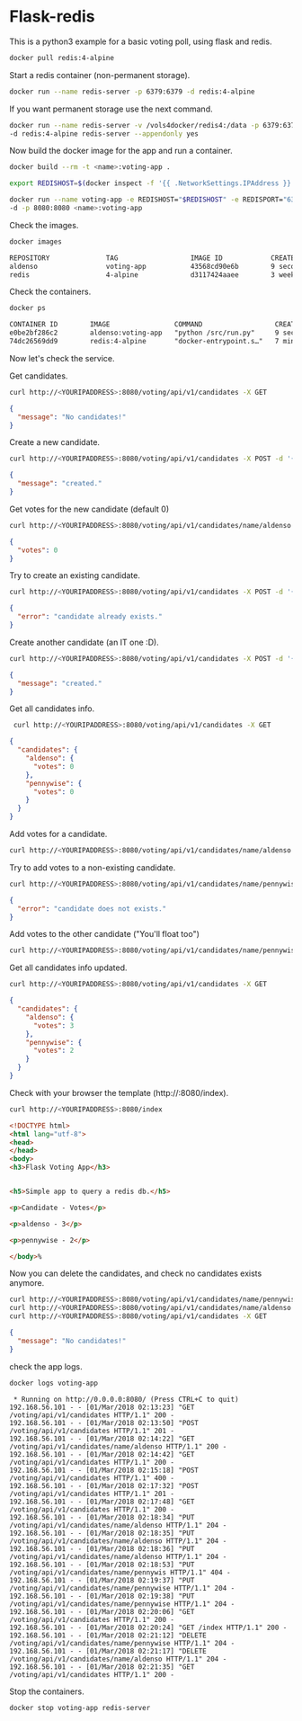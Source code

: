 # Flask-redis

This is a python3 example for a basic voting poll, using flask and redis.

```sh
docker pull redis:4-alpine
```

Start a redis container (non-permanent storage).

```sh
docker run --name redis-server -p 6379:6379 -d redis:4-alpine
```

If you want permanent storage use the next command.

```sh
docker run --name redis-server -v /vols4docker/redis4:/data -p 6379:6379 \
-d redis:4-alpine redis-server --appendonly yes
```

Now build the docker image for the app and run a container.

```sh
docker build --rm -t <name>:voting-app .
```

```sh
export REDISHOST=$(docker inspect -f '{{ .NetworkSettings.IPAddress }}' redis-server)
```

```sh
docker run --name voting-app -e REDISHOST="$REDISHOST" -e REDISPORT="6379" \
-d -p 8080:8080 <name>:voting-app
```

Check the images.

```sh
docker images
```

```txt
REPOSITORY              TAG                  IMAGE ID            CREATED             SIZE
aldenso                 voting-app           43568cd90e6b        9 seconds ago       114MB
redis                   4-alpine             d3117424aaee        3 weeks ago         27.1MB
```

Check the containers.

```sh
docker ps
```

```txt
CONTAINER ID        IMAGE                COMMAND                  CREATED             STATUS              PORTS                    NAMES
e0be2bf286c2        aldenso:voting-app   "python /src/run.py"     9 seconds ago       Up 2 seconds        0.0.0.0:8080->8080/tcp   voting-app
74dc26569dd9        redis:4-alpine       "docker-entrypoint.s…"   7 minutes ago       Up 6 minutes        0.0.0.0:6379->6379/tcp   redis-server
```

Now let's check the service.

Get candidates.

```sh
curl http://<YOURIPADDRESS>:8080/voting/api/v1/candidates -X GET
```

```json
{
  "message": "No candidates!"
}
```

Create a new candidate.

```sh
curl http://<YOURIPADDRESS>:8080/voting/api/v1/candidates -X POST -d '{"name": "aldenso"}' -H "Content-Type: application/json"
```

```json
{
  "message": "created."
}
```

Get votes for the new candidate (default 0)

```sh
curl http://<YOURIPADDRESS>:8080/voting/api/v1/candidates/name/aldenso -X GET
```

```json
{
  "votes": 0
}
```

Try to create an existing candidate.

```sh
curl http://<YOURIPADDRESS>:8080/voting/api/v1/candidates -X POST -d '{"name": "aldenso"}' -H "Content-Type: application/json"
```

```json
{
  "error": "candidate already exists."
}
```

Create another candidate (an IT one :D).

```sh
curl http://<YOURIPADDRESS>:8080/voting/api/v1/candidates -X POST -d '{"name": "pennywise"}' -H "Content-Type: application/json"
```

```json
{
  "message": "created."
}
```

Get all candidates info.

```sh
 curl http://<YOURIPADDRESS>:8080/voting/api/v1/candidates -X GET
```

```json
{
  "candidates": {
    "aldenso": {
      "votes": 0
    },
    "pennywise": {
      "votes": 0
    }
  }
}
```

Add votes for a candidate.

```sh
curl http://<YOURIPADDRESS>:8080/voting/api/v1/candidates/name/aldenso -X PUT -H "Content-Type: application/json"  # several times
```

Try to add votes to a non-existing candidate.

```sh
curl http://<YOURIPADDRESS>:8080/voting/api/v1/candidates/name/pennywis -X PUT -H "Content-Type: application/json"
```

```json
{
  "error": "candidate does not exists."
}
```

Add votes to the other candidate ("You'll float too")

```sh
curl http://<YOURIPADDRESS>:8080/voting/api/v1/candidates/name/pennywise -X PUT -H "Content-Type: application/json"  # a couple of times
```

Get all candidates info updated.

```sh
curl http://<YOURIPADDRESS>:8080/voting/api/v1/candidates -X GET
```

```json
{
  "candidates": {
    "aldenso": {
      "votes": 3
    },
    "pennywise": {
      "votes": 2
    }
  }
}
```

Check with your browser the template (http://<YOURIPADDRESS>:8080/index).

```sh
curl http://<YOURIPADDRESS>:8080/index
```

```html
<!DOCTYPE html>
<html lang="utf-8">
<head>
</head>
<body>
<h3>Flask Voting App</h3>


<h5>Simple app to query a redis db.</h5>

<p>Candidate - Votes</p>

<p>aldenso - 3</p>

<p>pennywise - 2</p>

</body>%
```


Now you can delete the candidates, and check no candidates exists anymore.

```sh
curl http://<YOURIPADDRESS>:8080/voting/api/v1/candidates/name/pennywise -X DELETE
curl http://<YOURIPADDRESS>:8080/voting/api/v1/candidates/name/aldenso -X DELETE
curl http://<YOURIPADDRESS>:8080/voting/api/v1/candidates -X GET
```

```json
{
  "message": "No candidates!"
}
```

check the app logs.

```sh
docker logs voting-app
```

```text
 * Running on http://0.0.0.0:8080/ (Press CTRL+C to quit)
192.168.56.101 - - [01/Mar/2018 02:13:23] "GET /voting/api/v1/candidates HTTP/1.1" 200 -
192.168.56.101 - - [01/Mar/2018 02:13:50] "POST /voting/api/v1/candidates HTTP/1.1" 201 -
192.168.56.101 - - [01/Mar/2018 02:14:22] "GET /voting/api/v1/candidates/name/aldenso HTTP/1.1" 200 -
192.168.56.101 - - [01/Mar/2018 02:14:42] "GET /voting/api/v1/candidates HTTP/1.1" 200 -
192.168.56.101 - - [01/Mar/2018 02:15:18] "POST /voting/api/v1/candidates HTTP/1.1" 400 -
192.168.56.101 - - [01/Mar/2018 02:17:32] "POST /voting/api/v1/candidates HTTP/1.1" 201 -
192.168.56.101 - - [01/Mar/2018 02:17:48] "GET /voting/api/v1/candidates HTTP/1.1" 200 -
192.168.56.101 - - [01/Mar/2018 02:18:34] "PUT /voting/api/v1/candidates/name/aldenso HTTP/1.1" 204 -
192.168.56.101 - - [01/Mar/2018 02:18:35] "PUT /voting/api/v1/candidates/name/aldenso HTTP/1.1" 204 -
192.168.56.101 - - [01/Mar/2018 02:18:36] "PUT /voting/api/v1/candidates/name/aldenso HTTP/1.1" 204 -
192.168.56.101 - - [01/Mar/2018 02:18:53] "PUT /voting/api/v1/candidates/name/pennywis HTTP/1.1" 404 -
192.168.56.101 - - [01/Mar/2018 02:19:37] "PUT /voting/api/v1/candidates/name/pennywise HTTP/1.1" 204 -
192.168.56.101 - - [01/Mar/2018 02:19:38] "PUT /voting/api/v1/candidates/name/pennywise HTTP/1.1" 204 -
192.168.56.101 - - [01/Mar/2018 02:20:06] "GET /voting/api/v1/candidates HTTP/1.1" 200 -
192.168.56.101 - - [01/Mar/2018 02:20:24] "GET /index HTTP/1.1" 200 -
192.168.56.101 - - [01/Mar/2018 02:21:12] "DELETE /voting/api/v1/candidates/name/pennywise HTTP/1.1" 204 -
192.168.56.101 - - [01/Mar/2018 02:21:17] "DELETE /voting/api/v1/candidates/name/aldenso HTTP/1.1" 204 -
192.168.56.101 - - [01/Mar/2018 02:21:35] "GET /voting/api/v1/candidates HTTP/1.1" 200 -
```

Stop the containers.

```sh
docker stop voting-app redis-server
```
